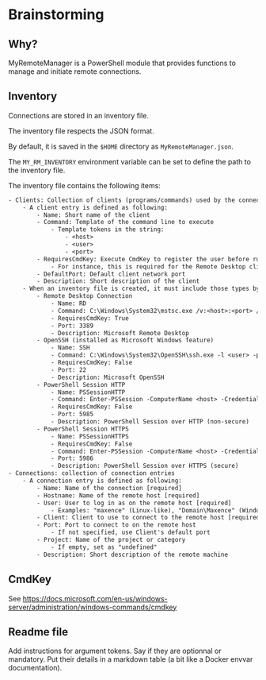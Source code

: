 # Brainstorming

## Why?

MyRemoteManager is a PowerShell module that provides functions to manage and initiate remote connections.

## Inventory

Connections are stored in an inventory file.

The inventory file respects the JSON format.

By default, it is saved in the `$HOME` directory as `MyRemoteManager.json`.

The `MY_RM_INVENTORY` environment variable can be set to define the path to the inventory file.

The inventory file contains the following items:

``` txt
- Clients: Collection of clients (programs/commands) used by the connection entries
    - A client entry is defined as following:
        - Name: Short name of the client
        - Command: Template of the command line to execute
            - Template tokens in the string:
                - <host>
                - <user>
                - <port>
        - RequiresCmdKey: Execute CmdKey to register the user before running the command
            - For instance, this is required for the Remote Desktop client (mstsc.exe)
        - DefaultPort: Default client network port
        - Description: Short description of the client
    - When an inventory file is created, it must include those types by default:
        - Remote Desktop Connection
            - Name: RD
            - Command: C:\Windows\System32\mstsc.exe /v:<host>:<port> /fullscreen
            - RequiresCmdKey: True
            - Port: 3389
            - Description: Microsoft Remote Desktop
        - OpenSSH (installed as Microsoft Windows feature)
            - Name: SSH
            - Command: C:\Windows\System32\OpenSSH\ssh.exe -l <user> -p <port> <host>
            - RequiresCmdKey: False
            - Port: 22
            - Description: Microsoft OpenSSH
        - PowerShell Session HTTP
            - Name: PSSessionHTTP
            - Command: Enter-PSSession -ComputerName <host> -Credential <user> -Port <port>
            - RequiresCmdKey: False
            - Port: 5985
            - Description: PowerShell Session over HTTP (non-secure)
        - PowerShell Session HTTPS
            - Name: PSSessionHTTPS
            - RequiresCmdKey: False
            - Command: Enter-PSSession -ComputerName <host> -Credential <user> -Port <port> -UseSSL
            - Port: 5986
            - Description: PowerShell Session over HTTPS (secure)
- Connections: collection of connection entries
    - A connection entry is defined as following:
        - Name: Name of the connection [required]
        - Hostname: Name of the remote host [required]
        - User: User to log in as on the remote host [required]
            - Examples: "maxence" (Linux-like), "Domain\Maxence" (Windows-like)
        - Client: Client to use to connect to the remote host [required]
        - Port: Port to connect to on the remote host
            - If not specified, use Client's default port
        - Project: Name of the project or category
            - If empty, set as "undefined"
        - Description: Short description of the remote machine
```

## CmdKey

See <https://docs.microsoft.com/en-us/windows-server/administration/windows-commands/cmdkey>

## Readme file

Add instructions for argument tokens.
Say if they are optionnal or mandatory.
Put their details in a markdown table (a bit like a Docker envvar documentation).
